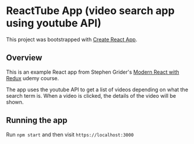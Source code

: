 # ReactTube App (video search app using youtube API)

This project was bootstrapped with [Create React App](https://github.com/facebook/create-react-app).

## Overview

This is an example React app from Stephen Grider's [Modern React with Redux](https://www.udemy.com/course/react-redux/) udemy course.

The app uses the youtube API to get a list of videos depending on what the search term is. When a video is clicked, the details of the video will be shown.

## Running the app

Run `npm start` and then visit `https://localhost:3000`
